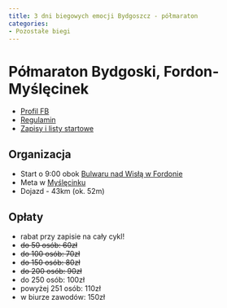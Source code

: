 ```yaml
---
title: 3 dni biegowych emocji Bydgoszcz - półmaraton
categories:
- Pozostałe biegi
---
```


# Półmaraton Bydgoski, Fordon-Myślęcinek

* [Profil FB](https://www.facebook.com/polmaratonbydgoski)
* [Regulamin](https://s3-eu-west-1.amazonaws.com/sm-fotos.sportmaniacs.com/back/670b6914-d598-4f7e-8e0d-4542ac1f2cf6-P%C3%B3%C5%82maraton%20Bydgoski%202025%20Regulamin.pdf)
* [Zapisy i listy startowe](https://sportmaniacs.com/pl/services/inscription/pmaraton-bydgoski---festiwal-biegw)

## Organizacja

* Start o 9:00 obok [Bulwaru nad Wisłą w Fordonie](https://maps.app.goo.gl/PCG4hWkXThMy7rv89)
* Meta w [Myślęcinku](https://maps.app.goo.gl/z8UEuAxESkaPUwK87)
* Dojazd - 43km (ok. 52m)

## Opłaty

* rabat przy zapisie na cały cykl!
* ~~do 50 osób: 60zł~~
* ~~do 100 osób: 70zł~~
* ~~do 150 osób: 80zł~~
* ~~do 200 osób: 90zł~~
* do 250 osób: 100zł
* powyżej 251 osób: 110zł
* w biurze zawodów: 150zł
